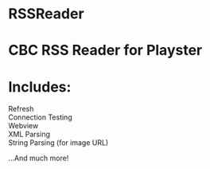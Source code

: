 # RSSReader

# CBC RSS Reader for Playster

# Includes:
Refresh  
Connection Testing  
Webview  
XML Parsing  
String Parsing (for image URL)  
  
...And much more!  
